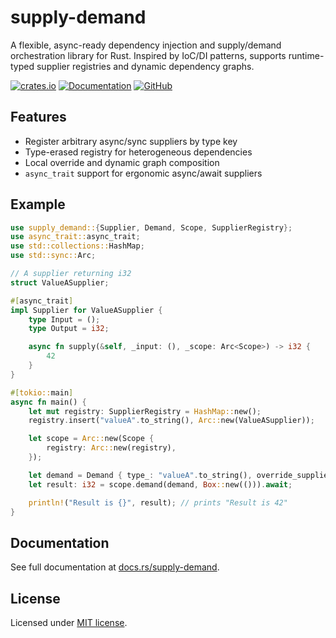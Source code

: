 # supply-demand

A flexible, async-ready dependency injection and supply/demand orchestration library for Rust.
Inspired by IoC/DI patterns, supports runtime-typed supplier registries and dynamic dependency graphs.

[![crates.io](https://img.shields.io/crates/v/supply-demand.svg)](https://crates.io/crates/supply-demand)
[![Documentation](https://docs.rs/supply-demand/badge.svg)](https://docs.rs/supply-demand/)
[![GitHub](https://img.shields.io/badge/github-ceil--rust%2Fsupply--demand-blue?logo=github)](https://github.com/ceil-rust/supply-demand)

## Features

- Register arbitrary async/sync suppliers by type key
- Type-erased registry for heterogeneous dependencies
- Local override and dynamic graph composition
- `async_trait` support for ergonomic async/await suppliers

## Example

```rust
use supply_demand::{Supplier, Demand, Scope, SupplierRegistry};
use async_trait::async_trait;
use std::collections::HashMap;
use std::sync::Arc;

// A supplier returning i32
struct ValueASupplier;

#[async_trait]
impl Supplier for ValueASupplier {
    type Input = ();
    type Output = i32;

    async fn supply(&self, _input: (), _scope: Arc<Scope>) -> i32 {
        42
    }
}

#[tokio::main]
async fn main() {
    let mut registry: SupplierRegistry = HashMap::new();
    registry.insert("valueA".to_string(), Arc::new(ValueASupplier));

    let scope = Arc::new(Scope {
        registry: Arc::new(registry),
    });

    let demand = Demand { type_: "valueA".to_string(), override_suppliers: None };
    let result: i32 = scope.demand(demand, Box::new(())).await;

    println!("Result is {}", result); // prints "Result is 42"
}
```

## Documentation

See full documentation at [docs.rs/supply-demand](https://docs.rs/supply-demand).

## License

Licensed under [MIT license](LICENSE-MIT).
